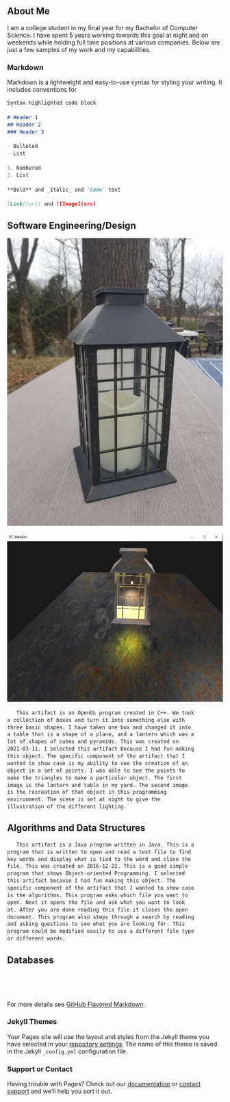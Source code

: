 ## About Me

I am a college student in my final year for my Bachelor of Computer Science. I have spent 5 years working towards this goal at night and on weekends while holding full time positions at various companies. Below are just a few samples of my work and my capabilities.

### Markdown

Markdown is a lightweight and easy-to-use syntax for styling your writing. It includes conventions for

```markdown
Syntax highlighted code block

# Header 1
## Header 2
### Header 3

- Bulleted
- List

1. Numbered
2. List

**Bold** and _Italic_ and `Code` text

[Link](url) and ![Image](src)
```

## **Software Engineering/Design**
![Image](https://github.com/ShadowDweller205/CS499/blob/gh-pages/mod2milestone2.jpg)

![Image](https://github.com/ShadowDweller205/CS499/blob/gh-pages/lantern.PNG)


```markdown
   This artifact is an OpenGL program created in C++. We took
a collection of boxes and turn it into something else with
three basic shapes. I have taken one box and changed it into
a table that is a shape of a plane, and a lantern which was a
lot of shapes of cubes and pyramids. This was created on
2021-03-11. I selected this artifact because I had fun making
this object. The specific component of the artifact that I
wanted to show case is my ability to see the creation of an
object in a set of points. I was able to see the points to
make the triangles to make a particular object. The first
image is the lantern and table in my yard. The second image
is the recreation of that object in this programming
environment. The scene is set at night to give the
illustration of the different lighting.
```

## **Algorithms and Data Structures**
```markdown
   This artifact is a Java program written in Java. This is a
program that is written to open and read a text file to find
key words and display what is tied to the word and close the
file. This was created on 2016-12-22. This is a good simple
program that shows Object-oriented Programming. I selected 
this artifact because I had fun making this object. The 
specific component of the artifact that I wanted to show case
is the algorithms. This program asks which file you want to
open. Next it opens the file and ask what you want to look
at. After you are done reading this file it closes the open 
document. This program also steps through a search by reading
and asking questions to see what you are looking for. This
program could be modified easily to use a different file type
or different words.
```

## **Databases**
```markdown





```

For more details see [GitHub Flavored Markdown](https://guides.github.com/features/mastering-markdown/).

### Jekyll Themes

Your Pages site will use the layout and styles from the Jekyll theme you have selected in your [repository settings](https://github.com/ShadowDweller205/CS499/settings/pages). The name of this theme is saved in the Jekyll `_config.yml` configuration file.

### Support or Contact

Having trouble with Pages? Check out our [documentation](https://docs.github.com/categories/github-pages-basics/) or [contact support](https://support.github.com/contact) and we’ll help you sort it out.
